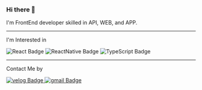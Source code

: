 ### Hi there 👋
I'm FrontEnd developer skilled in API, WEB, and APP.

---

I'm Interested in

<div id="badges">
 <img src="https://img.shields.io/badge/React-61DAFB?style=flat-square&logo=React&logoColor=white" alt="React Badge"/>
 <img src="https://img.shields.io/badge/ReactNative-0088CC?style=flat-square&logo=React&logoColor=white" alt="ReactNative Badge"/>
 <img src="https://img.shields.io/badge/TypeScript-3178C6?style=flat-square&logo=TypeScript&logoColor=white" alt="TypeScript Badge"/>
</div>

* * *

Contact Me by

<div id="badges">
  <a href="https://velog.io/@pro-yeong">
    <img src="https://img.shields.io/badge/Blog-20C997?style=flat-square&logo=Velog&logoColor=white" alt="velog Badge"/>
  </a>
  <a href="mailto:snugyun01@gmail.com">
    <img src="https://img.shields.io/badge/Gmail-d14836?style=flat-square&logo=Gmail&logoColor=white" alt="gmail Badge"/>
  </a>
</div>

<!--
**yeong30/yeong30** is a ✨ _special_ ✨ repository because its `README.md` (this file) appears on your GitHub profile.

Here are some ideas to get you started:



- 🔭 I’m currently working on ...
- 🌱 I’m currently learning ...
- 👯 I’m looking to collaborate on ...
- 🤔 I’m looking for help with ...
- 💬 Ask me about ...
- 📫 How to reach me: ...
- 😄 Pronouns: ...
- ⚡ Fun fact: ...
-->
